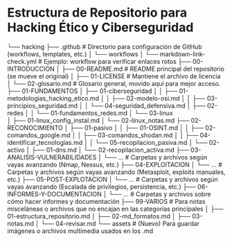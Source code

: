 # Estructura de Repositorio para Hacking Ético y Ciberseguridad

└── hacking
    ├── .github                 # Directorio para configuración de GitHub (workflows, templates, etc.)
    │   └── workflows
    │       └── markdown-link-check.yml   # Ejemplo: workflow para verificar enlaces rotos
    ├── 00-INTRODUCCION
    │   ├── 00-README.md        # README principal del repositorio (se mueve el original)
    │   ├── 01-LICENSE          # Mantiene el archivo de licencia
    │   └── 02-glosario.md      # Glosario general, movido aquí para mejor acceso.
    ├── 01-FUNDAMENTOS
    │   ├── 01-ciberseguridad
    │   │    ├── 01-metodologias_hacking_etico.md
    │   │    ├── 02-modelo-osi.md
    │   │    ├── 03-principios_seguridad.md
    │   │    └── 04-seguridad_defensiva.md
    │   ├── 02-redes
    │   │    └── 01-fundamentos_redes.md
    │   └── 03-linux  
    │        ├── 01-linux_config_instal.md
    │        └── 02-linux_notas.md
    ├── 02-RECONOCIMIENTO
    │   ├── 01-pasivo
    │   │   ├── 01-OSINT.md
    │   │   ├── 02-comandos_google.md
    │   │   ├── 03-comandos_shodan.md
    │   │   ├── 04-identificar_tecnologias.md
    │   │   └── 05-recopilacion_pasiva.md
    │   └── 02-activo
    │       ├── 01-dns.md
    │       └── 02-recopilacion_activa.md
    ├── 03-ANALISIS-VULNERABILIDADES
    │  └── ...                  # Carpetas y archivos según vayas avanzando (Nmap, Nessus, etc.)
    ├── 04-EXPLOITACION
    │  └── ...                  # Carpetas y archivos según vayas avanzando (Metasploit, exploits manuales, etc.)
    ├── 05-POST-EXPLOTACION
    │  └── ...                  # Carpetas y archivos según vayas avanzando (Escalada de privilegios, persistencia, etc.)
    ├── 06-INFORMES-Y-DOCUMENTACION
    │  └── ...                  # Carpetas y archivos sobre cómo hacer informes y documentación
    ├── 99-VARIOS               # Para notas misceláneas o archivos que no encajan en las categorías principales
    │   ├── 01-estructura_repositorio.md
    │   ├── 02-md_formatos.md
    │   ├── 03-notas.md
    │   └── 04-revisar.md
    └── assets                # (Nuevo) Para guardar imágenes o archivos multimedia usados en los .md


